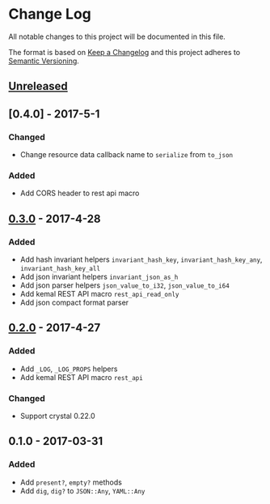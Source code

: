 # Change Log
All notable changes to this project will be documented in this file.

The format is based on [Keep a Changelog](http://keepachangelog.com/)
and this project adheres to [Semantic Versioning](http://semver.org/).

## [Unreleased]

<!-- ### Added
### Changed
### Deprecated
### Removed
### Fixed
### Security -->

## [0.4.0] - 2017-5-1

### Changed
- Change resource data callback name to `serialize` from `to_json`

### Added
- Add CORS header to rest api macro


## [0.3.0] - 2017-4-28

### Added
- Add hash invariant helpers `invariant_hash_key`, `invariant_hash_key_any`, `invariant_hash_key_all`
- Add json invariant helpers `invariant_json_as_h`
- Add json parser helpers `json_value_to_i32`, `json_value_to_i64`
- Add kemal REST API macro `rest_api_read_only`
- Add json compact format parser


## [0.2.0] - 2017-4-27

### Added
- Add `_LOG`, `_LOG_PROPS` helpers
- Add kemal REST API macro `rest_api`

### Changed
- Support crystal 0.22.0


## 0.1.0 - 2017-03-31

### Added
- Add `present?`, `empty?` methods
- Add `dig`, `dig?` to `JSON::Any`, `YAML::Any`

[Unreleased]: https://github.com/metacortex/saccharin/compare/v0.4.0...HEAD
[0.3.0]: https://github.com/metacortex/saccharin/compare/v0.3.6...v0.4.0
[0.3.0]: https://github.com/metacortex/saccharin/compare/v0.2.0...v0.3.6
[0.2.0]: https://github.com/metacortex/saccharin/compare/v0.1.0...v0.2.0
